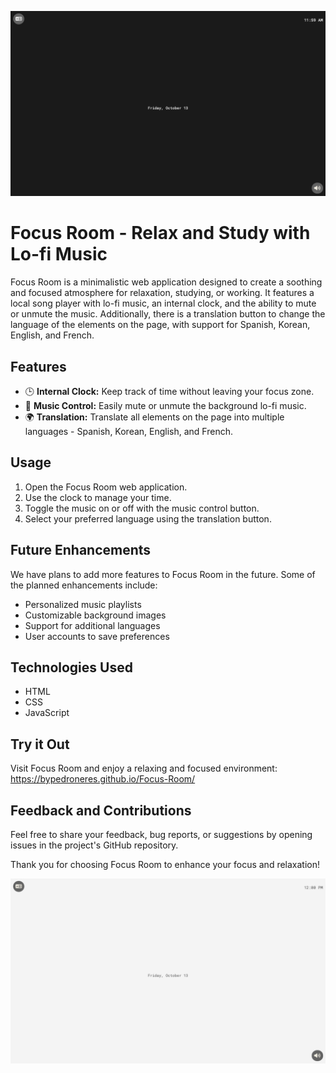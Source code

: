 ![Light Mode](./assets/home-dark.png)

# Focus Room - Relax and Study with Lo-fi Music

Focus Room is a minimalistic web application designed to create a soothing and focused atmosphere for relaxation, studying, or working. It features a local song player with lo-fi music, an internal clock, and the ability to mute or unmute the music. Additionally, there is a translation button to change the language of the elements on the page, with support for Spanish, Korean, English, and French.

## Features

- 🕒 **Internal Clock:** Keep track of time without leaving your focus zone.
- 🎵 **Music Control:** Easily mute or unmute the background lo-fi music.
- 🌍 **Translation:** Translate all elements on the page into multiple languages - Spanish, Korean, English, and French.

## Usage

1. Open the Focus Room web application.
2. Use the clock to manage your time.
3. Toggle the music on or off with the music control button.
4. Select your preferred language using the translation button.

## Future Enhancements

We have plans to add more features to Focus Room in the future. Some of the planned enhancements include:

- Personalized music playlists
- Customizable background images
- Support for additional languages
- User accounts to save preferences

## Technologies Used

- HTML
- CSS
- JavaScript

## Try it Out

Visit Focus Room and enjoy a relaxing and focused environment:
https://bypedroneres.github.io/Focus-Room/

## Feedback and Contributions

Feel free to share your feedback, bug reports, or suggestions by opening issues in the project's GitHub repository.

Thank you for choosing Focus Room to enhance your focus and relaxation!

![Light Mode](./assets/home-light.png)
